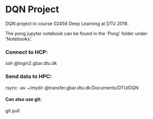 # DQN Project
DQN project in course 02456 Deep Learning at DTU 2019.

The pong jupyter notebook can be found in the 'Pong' folder under 'Notebooks'.

### Connect to HCP:
ssh <student ID>@login2.gbar.dtu.dk

### Send data to HPC:
rsync -av ~/mydir <student ID>@transfer.gbar.dtu.dk:Documents/DTU/DQN

#### Can also use git:
git pull 
